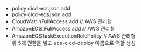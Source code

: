 - policy cicd-ecr.json add
- policy cicd-ecs.json add
- CloudWatchFullAccess  add //	AWS 관리형	
- AmazonECS_FullAccess add  // AWS 관리형	
- AmazonECSTaskExecutionRolePolicy //  AWS 관리형	
위 5개 권한을 넣고 ecs-cicd-deploy 이름으로 역할 생성